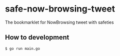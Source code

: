# safe-now-browsing-tweet
The bookmarklet for NowBrowsing tweet with safeties

## How to development

```console
$ go run main.go
```

